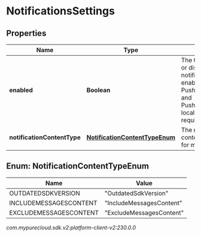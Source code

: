 # NotificationsSettings


## Properties

| Name | Type | Description | Notes |
| ------------ | ------------- | ------------- | ------------- |
| **enabled** | **Boolean** | The toggle to enable or disable notifications. When enabled, PushNotificationTitle and PushNotificationBody localization keys are required. |  [optional] |
| **notificationContentType** | [**NotificationContentTypeEnum**](#Enum--NotificationContentTypeEnum) | The notification content type settings for messenger |  [optional] |


## Enum: NotificationContentTypeEnum

| Name | Value |
| ---- | ----- |
| OUTDATEDSDKVERSION | &quot;OutdatedSdkVersion&quot; | 
| INCLUDEMESSAGESCONTENT | &quot;IncludeMessagesContent&quot; | 
| EXCLUDEMESSAGESCONTENT | &quot;ExcludeMessagesContent&quot; | 




_com.mypurecloud.sdk.v2:platform-client-v2:230.0.0_
